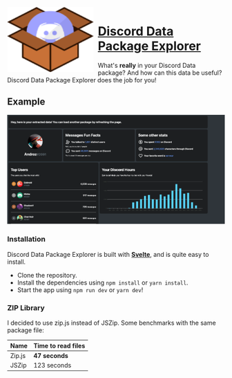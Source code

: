 <img width="200" height="150" align="left" style="float: left; margin: 0 10px 0 0;" alt="DDPE" src="https://github.com/Androz2091/discord-data-package-explorer/raw/master/public/favicon.png">  

# [Discord Data Package Explorer](https://ddpe.netlify.app)

What's **really** in your Discord Data package? And how can this data be useful? Discord Data Package Explorer does the job for you!

## Example

![Example](./example.png)

### Installation

Discord Data Package Explorer is built with **[Svelte](https://svelte.dev)**, and is quite easy to install.

* Clone the repository.
* Install the dependencies using `npm install` or `yarn install`.
* Start the app using `npm run dev` or `yarn dev`!

### ZIP Library

I decided to use zip.js instead of JSZip. Some benchmarks with the same package file:

| **Name** | **Time to read files** |
|----------|----------|
| Zip.js | **47 seconds** |
| JSZip | 123 seconds |
